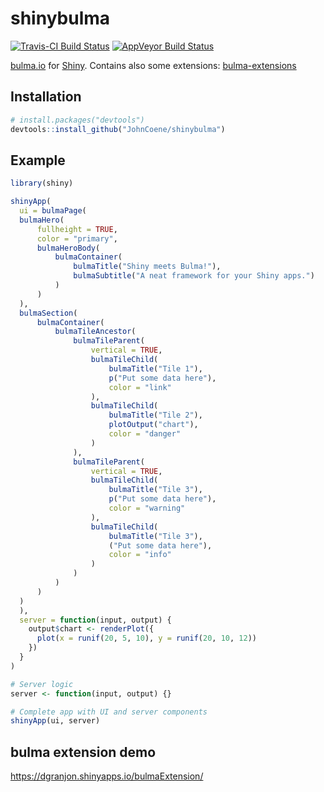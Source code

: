 # shinybulma

[![Travis-CI Build Status](https://travis-ci.org/JohnCoene/shinybulma.svg?branch=master)](https://travis-ci.org/JohnCoene/shinybulma) [![AppVeyor Build Status](https://ci.appveyor.com/api/projects/status/github/JohnCoene/shinybulma?branch=master&svg=true)](https://ci.appveyor.com/project/JohnCoene/shinybulma)

[bulma.io](https://bulma.io) for [Shiny](https://shiny.rstudio.com/). Contains
also some extensions: [bulma-extensions](https://wikiki.github.io)

## Installation

``` r
# install.packages("devtools")
devtools::install_github("JohnCoene/shinybulma")
```

## Example

``` r
library(shiny)

shinyApp(
  ui = bulmaPage(
  bulmaHero(
  	  fullheight = TRUE,
	  color = "primary",
	  bulmaHeroBody(
	  	  bulmaContainer(
		  	  bulmaTitle("Shiny meets Bulma!"),
			  bulmaSubtitle("A neat framework for your Shiny apps.")
		  )
	  )
  ),
  bulmaSection(
  	  bulmaContainer(
	  	  bulmaTileAncestor(
		  	  bulmaTileParent(
			  	  vertical = TRUE,
				  bulmaTileChild(
				  	  bulmaTitle("Tile 1"),
					  p("Put some data here"),
					  color = "link"
				  ),
				  bulmaTileChild(
				  	  bulmaTitle("Tile 2"),
					  plotOutput("chart"),
					  color = "danger"
				  )
			  ),
		  	  bulmaTileParent(
			  	  vertical = TRUE,
				  bulmaTileChild(
				  	  bulmaTitle("Tile 3"),
					  p("Put some data here"),
					  color = "warning"
				  ),
				  bulmaTileChild(
				  	  bulmaTitle("Tile 3"),
					  ("Put some data here"),
					  color = "info"
				  )
			  )
		  )
	  )
  )
  ),
  server = function(input, output) {
    output$chart <- renderPlot({
      plot(x = runif(20, 5, 10), y = runif(20, 10, 12))
    })
  }
)

# Server logic
server <- function(input, output) {}

# Complete app with UI and server components
shinyApp(ui, server)
```

## bulma extension demo

https://dgranjon.shinyapps.io/bulmaExtension/

